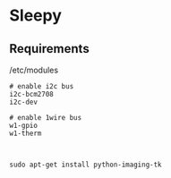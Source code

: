 # Sleepy



## Requirements


/etc/modules

    # enable i2c bus
    i2c-bcm2708
    i2c-dev
    
    # enable 1wire bus
    w1-gpio
    w1-therm



    sudo apt-get install python-imaging-tk